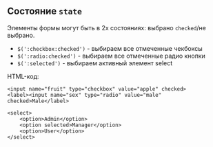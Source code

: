 ## Состояние `state`
Элементы формы могут быть в 2х состояниях: выбрано `checked`/не выбрано.

- `$(':checkbox:checked')` - выбираем все отмеченные чекбоксы
- `$(':radio:checked')` - выбираем все отмеченные радио кнопки
- `$(':selected')` - выбираем активный элемент select

HTML-код:

    <input name="fruit" type="checkbox" value="apple" checked>
    <label><input name="sex" type="radio" value="male" checked>Male</label>

    <select>
        <option>Admin</option>
        <option selected>Manager</option>
        <option>User</option>
    </select>
